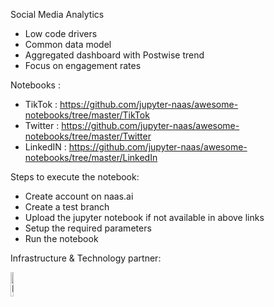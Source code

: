 Social Media Analytics

- Low code drivers
- Common data model
- Aggregated dashboard with Postwise trend
- Focus on engagement rates

Notebooks : 
- TikTok : https://github.com/jupyter-naas/awesome-notebooks/tree/master/TikTok
- Twitter : https://github.com/jupyter-naas/awesome-notebooks/tree/master/Twitter
- LinkedIN : https://github.com/jupyter-naas/awesome-notebooks/tree/master/LinkedIn

Steps to execute the notebook:
- Create account on naas.ai
- Create a test branch
- Upload the jupyter notebook if not available in above links
- Setup the required parameters
- Run the notebook

Infrastructure & Technology partner:

<img width="10%" alt="Naas" src="https://landen.imgix.net/jtci2pxwjczr/assets/5ice39g4.png?w=160"/>

